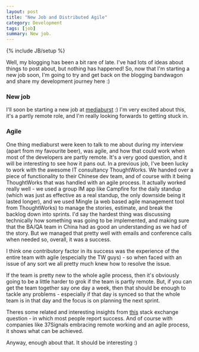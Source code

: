 ```yaml
---
layout: post
title: "New Job and Distributed Agile"
category: Development
tags: [job]
summary: New job.
---
```

{% include JB/setup %}

Well, my blogging has been a bit rare of late. I've had lots of ideas about things  to post about, but nothing has happened! So, now that I'm starting a new job soon, I'm going to try and get back on the blogging bandwagon and share my development journey here :)

### New job

I'll soon be starting a new job at [mediaburst](http://www.mediaburst.co.uk) :) I'm very excited about this, it's a partly remote role, and I'm really looking forwards to getting stuck in. 

### Agile

One thing mediaburst were keen to talk to me about during my interview (apart from my favourite beer), was agile, and how that could work when most of the developers are partly remote. It's a very good question, and it will be interesting to see how it pans out. In a previous job, I've been lucky to work with the awesome IT consultancy ThoughtWorks. We handed over a piece of functionality to their Chinese dev team, and of course with it being ThoughtWorks that was handled with an agile process. It actually worked really well - we used a group IM app like Campfire for the daily standup (which was just as effective as a real standup, the only downside being it lasted longer), and we used Mingle (a web based agile management tool from ThoughtWorks) to manage the stories, estimate, and break the backlog down into sprints. I'd say the hardest thing was discussing technically how something was going to be implemented, and making sure that the BA/QA team in China had as good an understanding as we had of the story. But we managed that pretty well with emails and conference calls when needed so, overall, it was a success. 

I think one contributory factor in its success was the experience of the entire team with agile (especially the TW guys) - so when faced with an issue of any sort we all pretty much knew how to resolve the issue.

If the team is pretty new to the whole agile process, then it's obviously going to be a little harder to grok if the team is partly remote. But, if you can get the team together say one day a week, then that should be enough to tackle any problems - especially if that day is synced so that the whole team is in that day and the focus is on planning the next sprint.

Theres some related and interesting insights from [this](!http://programmers.stackexchange.com/questions/29680/is-remote-agile-sustainable) stack exchange question - in which most people report success. And of course with companies like 37Signals embracing remote working and an agile process, it shows what can be achieved.

Anyway, enough about that. It should be interesting :)


